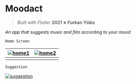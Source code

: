 # **Moodact**

> *Built with Flutter*
> **2021 ※ Furkan Yıldız**

*An app that suggests music and film according to your mood*

    Home Screen
| <a href="https://ibb.co/rZzD7MN"><img src="https://i.ibb.co/sFN8mQz/home1.jpg" alt="home1" border="0"></a> |<a href="https://ibb.co/zGZGf46"><img src="https://i.ibb.co/72K2y1k/home2.jpg" alt="home2" border="0"></a>  |
|--|--|
|  |  |

    Suggestion

<a href="https://ibb.co/m0S052K"><img src="https://i.ibb.co/RN7NTsK/suggestion.jpg" alt="suggestion" border="0"></a>



